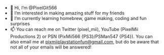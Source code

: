 - 👋 Hi, I’m @PixelGit566
- 👀 I’m interested in making amazing stuff for my friends
- 🌱 I’m currently learning homebrew, game making, coding and fun surprises
- 📫 You can reach me on Twitter (pixel_mii), YouTube (PixelMii Productions 2) or PSN (PixMii566 {PS3}/PSMan547 {PS4}).
      You can also email me at pixmiiplaystationfun@gmail.com, but do be aware that not all of your emails will be answered!
<!---
PixelGit566/PixelGit566 is a ✨ special ✨ repository because its `README.md` (this file) appears on your GitHub profile.
You can click the Preview link to take a look at your changes.
--->
